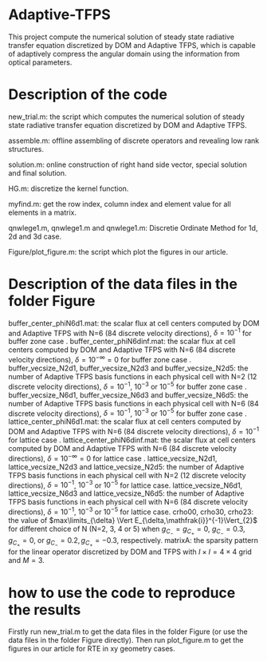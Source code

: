 # Adaptive-TFPS
This project compute the numerical solution of steady state radiative transfer equation discretized by DOM and Adaptive TFPS, which is capable of adaptively compress the angular domain using the information from optical parameters.

# Description of the code
new_trial.m: the script which computes the numerical solution of steady state radiative transfer equation discretized by DOM and Adaptive TFPS.

assemble.m: offline assembling of discrete operators and revealing low rank structures.

solution.m: online construction of right hand side vector, special solution and final solution.

HG.m: discretize the kernel function.

myfind.m: get the row index, column index and element value for all elements in a matrix.

qnwlege1.m, qnwlege1.m and qnwlege1.m: Discretie Ordinate Method for 1d, 2d and 3d case.

Figure/plot_figure.m: the script which plot the figures in our article.

# Description of the data files in the folder Figure
buffer_center_phiN6d1.mat: the scalar flux at cell centers computed by DOM and Adaptive TFPS with N=6 (84 discrete velocity directions), $\delta=10^{-1}$ for buffer zone case .
buffer_center_phiN6dinf.mat: the scalar flux at cell centers computed by DOM and Adaptive TFPS with N=6 (84 discrete velocity directions), $\delta=10^{-\infty}=0$ for buffer zone case .
buffer_vecsize_N2d1, buffer_vecsize_N2d3 and buffer_vecsize_N2d5: the number of Adaptive TFPS basis functions in each physical cell with N=2 (12 discrete velocity directions), $\delta=10^{-1}$, $10^{-3}$ or $10^{-5}$ for buffer zone case .
buffer_vecsize_N6d1, buffer_vecsize_N6d3 and buffer_vecsize_N6d5: the number of Adaptive TFPS basis functions in each physical cell with N=6 (84 discrete velocity directions), $\delta=10^{-1}$, $10^{-3}$ or $10^{-5}$ for buffer zone case .
lattice_center_phiN6d1.mat: the scalar flux at cell centers computed by DOM and Adaptive TFPS with N=6 (84 discrete velocity directions), $\delta=10^{-1}$ for lattice case .
lattice_center_phiN6dinf.mat: the scalar flux at cell centers computed by DOM and Adaptive TFPS with N=6 (84 discrete velocity directions), $\delta=10^{-\infty}=0$ for lattice case .
lattice_vecsize_N2d1, lattice_vecsize_N2d3 and lattice_vecsize_N2d5: the number of Adaptive TFPS basis functions in each physical cell with N=2 (12 discrete velocity directions), $\delta=10^{-1}$, $10^{-3}$ or $10^{-5}$ for lattice case.
lattice_vecsize_N6d1, lattice_vecsize_N6d3 and lattice_vecsize_N6d5: the number of Adaptive TFPS basis functions in each physical cell with N=6 (84 discrete velocity directions), $\delta=10^{-1}$, $10^{-3}$ or $10^{-5}$ for lattice case.
crho00, crho30, crho23: the value of $max\limits_{\delta} \Vert E_{\delta,\mathfrak{i}}^{-1}\Vert_{2}$ for different choice of N (N=2, 3, 4 or 5) when $g_{C_{-}}=g_{C_{+}}=0$, $g_{C_{-}}=0.3, g_{C_{+}}=0$, or $g_{C_{-}}=0.2, g_{C_{+}}=-0.3$, respectively.
matrixA: the sparsity pattern for the linear operator discretized by DOM and TFPS with $I\times I=4\times 4$ grid and $M=3$.

# how to use the code to reproduce the results
Firstly run new_trial.m to get the data files in the folder Figure (or use the data files in the folder Figure directly). Then run plot_figure.m to get the figures in our article for RTE in xy geometry cases.
